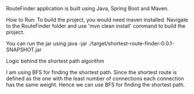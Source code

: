 RouteFinder application is built using Java, Spring Boot and Maven.

How to Run:
To build the project, you would need maven installed.
Navigate to the RouteFinder folder and use 'mvn clean install' command to build the project.
 
You can run the jar using  java -jar ./target/shortest-route-finder-0.0.1-SNAPSHOT.jar

Logic behind the shortest path algorithm

I am using BFS for finding the shortest path.
Since the shortest route is defined as the one with the least number of connections each connection has the same weight. 
Hence we can use BFS for finding the shortest path.



